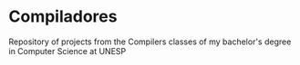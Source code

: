# Compiladores
Repository of projects from the Compilers classes of my bachelor's degree in Computer Science at UNESP
